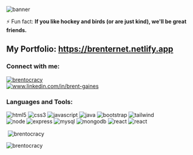 ![banner](https://user-images.githubusercontent.com/84875271/160257580-6826b14d-6a9f-45d7-ae3f-97f424afdc79.jpg)

⚡ Fun fact: **If you like hockey and birds (or are just kind), we'll be great friends.**

## My Portfolio: https://brenternet.netlify.app

<h3 align="left">Connect with me:</h3>
<p align="left">
<p align="left"> <a href="https://twitter.com/brentocracy" target="blank"><img src="https://img.shields.io/twitter/follow/brentocracy?logo=twitter&style=for-the-badge" alt="brentocracy" </p></a><br>
<a href="https://linkedin.com/in/brent-gaines" target="blank"><img align="center" src="https://img.shields.io/badge/LinkedIn-0077B5?style=for-the-badge&logo=linkedin&logoColor=white" alt="www.linkedin.com/in/brent-gaines"/></a>
</p>

<h3 align="left">Languages and Tools:</h3>
<p align="left"><img src="https://img.shields.io/badge/HTML5-E34F26?style=for-the-badge&logo=html5&logoColor=white" alt="html5"/> <img src="https://img.shields.io/badge/CSS3-darkblue?style=for-the-badge&logo=css3&logoColor=white" alt="css3"/> <img src="https://img.shields.io/badge/JavaScript-F7DF1E?style=for-the-badge&logo=javascript&logoColor=black" alt="javascript"/> <img src="https://img.shields.io/badge/Java-ED8B00?style=for-the-badge&logo=java&logoColor=white" alt="java"/> 
<img src="https://img.shields.io/badge/Bootstrap-563D7C?style=for-the-badge&logo=bootstrap&logoColor=white" alt="bootstrap"/> <img src="https://img.shields.io/badge/Tailwind_CSS-38B2AC?style=for-the-badge&logo=tailwind-css&logoColor=white" alt="tailwind"/> <br>  <img src="https://img.shields.io/badge/Node.js-43853D?style=for-the-badge&logo=node.js&logoColor=white" alt="node"/> <img src="https://img.shields.io/badge/Express.js-404D59?style=for-the-badge&logo=express" alt="express"/> <img src="https://img.shields.io/badge/MySQL-00B2FF?style=for-the-badge&logo=mysql&logoColor=white" alt="mysql"/> <img src="https://img.shields.io/badge/MongoDB-aliceblue?style=for-the-badge&logo=mongodb&logoColor=green" alt="mongodb"/> <img src="https://img.shields.io/badge/React-black?style=for-the-badge&logo=react&logoColor=yellow" alt="react"/> <img src="https://img.shields.io/badge/GraphQL-purple?style=for-the-badge&logo=graphql&logoColor=white" alt="react"/>
</p>
<p>&nbsp;<img align="center" src="https://github-readme-streak-stats.herokuapp.com/?user=brentocracy&count_private=true&show_icons=true&theme=yeblu" alt="brentocracy" /></p>

<p><img align="center" src="https://github-readme-stats.vercel.app/api?username=brentocracy&theme=yeblu" alt="brentocracy" /></p>
